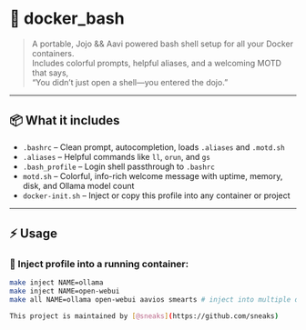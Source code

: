 # 🐳 docker_bash

> A portable, Jojo && Aavi powered bash shell setup for all your Docker containers.  
Includes colorful prompts, helpful aliases, and a welcoming MOTD that says,  
“You didn’t just open a shell—you entered the dojo.”

---

## 📦 What it includes

- `.bashrc` – Clean prompt, autocompletion, loads `.aliases` and `.motd.sh`
- `.aliases` – Helpful commands like `ll`, `orun`, and `gs`
- `.bash_profile` – Login shell passthrough to `.bashrc`
- `motd.sh` – Colorful, info-rich welcome message with uptime, memory, disk, and Ollama model count
- `docker-init.sh` – Inject or copy this profile into any container or project

---

## ⚡ Usage

### 🐚 Inject profile into a running container:

```bash
make inject NAME=ollama
make inject NAME=open-webui
make all NAME=ollama open-webui aavios smearts # inject into multiple dcs

This project is maintained by [@sneaks](https://github.com/sneaks)
